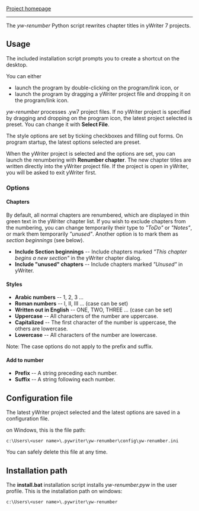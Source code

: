[Project homepage](https://peter88213.github.io/yw-renumber)

--- 

The *yw-renumber* Python script rewrites chapter titles in yWriter 7 projects.

## Usage

The included installation script prompts you to create a shortcut on the desktop. 

You can either

- launch the program by double-clicking on the program/link icon, or
- launch the program by dragging a yWriter project file and dropping it on the program/link icon.

*yw-renumber* processes .yw7 project files. If no yWriter project is specified by dragging and dropping on the program icon, the latest project selected is preset. You can change it with **Select File**.

The style options are set by ticking checkboxes and filling out forms. On program startup, the latest options selected are preset.

When the yWriter project is selected and the options are set, you can launch the renumbering with **Renumber chapter**. The new chapter titles are written directly into the yWriter project file. If the project is open in yWriter, you will be asked to exit yWriter first.


### Options

#### Chapters

By default, all normal chapters are renumbered, which are displayed in thin green text in the yWriter chapter list. If you wish to exclude chapters from the numbering, you can change temporarily their type to *"ToDo"* or *"Notes"*, or mark them temporarily *"unused"*. Another option is to mark them as *section beginnings* (see below).

- **Include Section beginnings** -- Include chapters marked *"This chapter begins a new section"* in the yWriter chapter dialog.
- **Include "unused" chapters** -- Include chapters marked *"Unused"* in yWriter.

#### Styles

- **Arabic numbers** -- 1, 2, 3 ...
- **Roman numbers** -- I, II, III ... (case can be set)
- **Written out in English** -- ONE, TWO, THREE ... (case can be set)
- **Uppercase** -- All characters of the number are uppercase.
- **Capitalized** -- The first character of the number is uppercase, the others are lowercase.
- **Lowercase** -- All characters of the number are lowercase.

Note: The case options do not apply to the prefix and suffix.

#### Add to number

- **Prefix** -- A string preceding each number.
- **Suffix** -- A string following each number.


## Configuration file

The latest yWriter project selected and the latest options are saved in a configuration file. 

on Windows, this is the file path: 

`c:\Users\<user name>\.pywriter\yw-renumber\config\yw-renumber.ini`

You can safely delete this file at any time.

## Installation path

The **install.bat** installation script installs *yw-renumber.pyw* in the user profile. This is the installation path on windows: 

`c:\Users\<user name>\.pywriter\yw-renumber`

